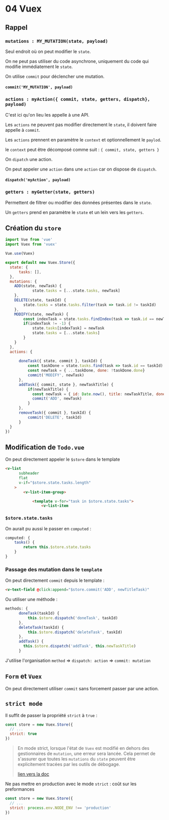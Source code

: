 # 04 Vuex

## Rappel

### `mutations : MY_MUTATION(state, payload)` 

Seul endroit où on peut modifier le `state`.

On ne peut pas utiliser du code asynchrone, uniquement du code qui modifie immédiatement le `state`.

On utilise `commit` pour déclencher une mutation.

#### `commit('MY_MUTATION', payload)`



### `actions : myAction({ commit, state, getters, dispatch}, payload)`

C'est ici qu'on lieu les appelle à une API.

Les `actions` ne peuvent pas modifier directement le `state`, il doivent faire appelle à `commit`.

Les `actions` prennent en paramètre le `context` et optionnellement le `paylod`.

le `context` peut être décomposé comme suit : `{ commit, state, getters }`

On `dipatch` une action.

On peut appeler une `action` dans une `action` car on dispose de `dispatch`.

#### `dispatch('myAction', payload)`



### `getters : myGetter(state, getters)`

Permettent de filtrer ou modifier des données présentes dans le `state`.

Un `getters` prend en paramètre le `state` et un lein vers les `getters`.



## Création du `store`

```js
import Vue from 'vue'
import Vuex from 'vuex'

Vue.use(Vuex)

export default new Vuex.Store({
  state: {
      tasks: [],
  },
  mutations: {
    ADD(state, newTask) {
            state.tasks = [...state.tasks, newTask]
    }, 
    DELETE(state, taskId) {
        state.tasks = state.tasks.filter(task => task.id != taskId)
    },
    MODIFY(state, newTask) {
        const indexTask = state.tasks.findIndex(task => task.id == newTask.id)
        if(indexTask != -1) {
            state.tasks[indexTask] = newTask
            state.tasks = [...state.tasks]
        }
    }
  },
  actions: {
      
      doneTask({ state, commit }, taskId) {
          const taskDone = state.tasks.find(task => task.id == taskId)
          const newTask = { ...taskDone, done: !taskDone.done}
          commit('MODIFY', newTask)
      },
      addTask({ commit, state }, newTaskTitle) {
          if(newTaskTitle) {
            const newTask = { id: Date.now(), title: newTaskTitle, done: false}
            commit('ADD', newTask)
          }
      },
      removeTask({ commit }, taskId) {
          commit('DELETE', taskId)
      }
  }
})
```



## Modification de `Todo.vue`

On peut directement appeler le `$store` dans le template

```html
<v-list
      subheader  
      flat
      v-if="$store.state.tasks.length"
    >
        <v-list-item-group>

            <template v-for="task in $store.state.tasks">
                <v-list-item 
```

### `$store.state.tasks`

On aurait pu aussi le passer en `computed` :

```js
computed: {
    tasks() {
        return this.$store.state.tasks
    }
}
```

### Passage des mutation dans le `template`

On peut directement `commit` depuis le template :

```html
<v-text-field @click:append="$store.commit('ADD', newTitleTask)"
```

Ou utiliser une méthode :

```js
methods: {
      doneTask(taskId) {
          this.$store.dispatch('doneTask', taskId)
      },
      deleteTask(taskId) {
          this.$store.dispatch('deleteTask', taskId)
      },
      addTask() {
        this.$store.dispatch('addTask', this.newTaskTitle)          
      }
```

J'utilise l'organisation `method` => `dispatch: action` => `commit: mutation`

## `Form` et `Vuex`

On peut directement utiliser `commit` sans forcement passer par une action.



## `strict mode`

Il suffit de passer la propriété `strict` à `true` :

```js
const store = new Vuex.Store({
  // ...
  strict: true
})
```

> En mode strict, lorsque l'état de `Vuex` est modifié en dehors des gestionnaires de `mutation`, une erreur sera lancée. Cela permet de s'assurer que toutes les `mutations` du `state` peuvent être explicitement tracées par les outils de débogage.
>
> [lien vers la doc](https://vuex.vuejs.org/fr/guide/strict.html#developpement-vs-production)

Ne pas mettre en production avec le mode `strict` : coût sur les preformances

```js
const store = new Vuex.Store({
  // ...
  strict: process.env.NODE_ENV !== 'production'
})
```

